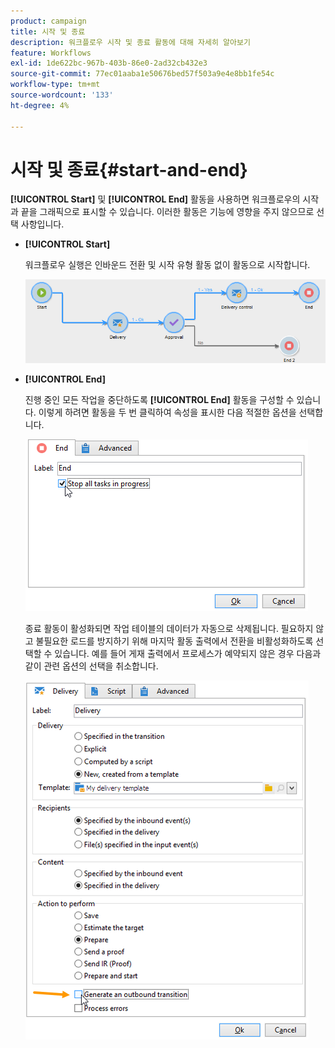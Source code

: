 ```yaml
---
product: campaign
title: 시작 및 종료
description: 워크플로우 시작 및 종료 활동에 대해 자세히 알아보기
feature: Workflows
exl-id: 1de622bc-967b-403b-86e0-2ad32cb432e3
source-git-commit: 77ec01aaba1e50676bed57f503a9e4e8bb1fe54c
workflow-type: tm+mt
source-wordcount: '133'
ht-degree: 4%

---
```


# 시작 및 종료{#start-and-end}



**[!UICONTROL Start]** 및 **[!UICONTROL End]** 활동을 사용하면 워크플로우의 시작과 끝을 그래픽으로 표시할 수 있습니다. 이러한 활동은 기능에 영향을 주지 않으므로 선택 사항입니다.

* **[!UICONTROL Start]**

  워크플로우 실행은 인바운드 전환 및 시작 유형 활동 없이 활동으로 시작합니다.

  ![](assets/s_user_segmentation_start_stop.png)

* **[!UICONTROL End]**

  진행 중인 모든 작업을 중단하도록 **[!UICONTROL End]** 활동을 구성할 수 있습니다. 이렇게 하려면 활동을 두 번 클릭하여 속성을 표시한 다음 적절한 옵션을 선택합니다.

  ![](assets/s_user_segmentation_end.png)

  종료 활동이 활성화되면 작업 테이블의 데이터가 자동으로 삭제됩니다. 필요하지 않고 불필요한 로드를 방지하기 위해 마지막 활동 출력에서 전환을 비활성화하도록 선택할 수 있습니다. 예를 들어 게재 출력에서 프로세스가 예약되지 않은 경우 다음과 같이 관련 옵션의 선택을 취소합니다.

  ![](assets/s_advuser_delivery_option_no_output.png)
